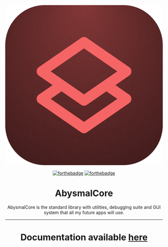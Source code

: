 <div align="center">
  <img width="512" height="512" alt="AbysmalCore Icon" src="https://github.com/Dismalitie/AbysmalCore/blob/master/images/abysmalcore.png?raw=true" />

  [![forthebadge](https://forthebadge.com/images/badges/open-source.svg)](https://forthebadge.com)
  [![forthebadge](https://forthebadge.com/images/badges/made-with-c-sharp.svg)](https://forthebadge.com)
  
  # AbysmalCore
  AbysmalCore is the standard library with utilities, debugging suite and GUI system that all my future apps will use.

  ---

  # Documentation available [here](https://dismalitie.github.io/AbysmalCore)
</div>
